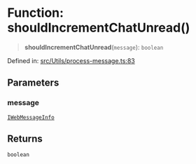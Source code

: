 # Function: shouldIncrementChatUnread()

> **shouldIncrementChatUnread**(`message`): `boolean`

Defined in: [src/Utils/process-message.ts:83](https://github.com/Fokusdotid/Baileys/blob/9c9f1957de7ce603966b24b846f4c15d5de9bbcf/src/Utils/process-message.ts#L83)

## Parameters

### message

[`IWebMessageInfo`](../namespaces/proto/interfaces/IWebMessageInfo.md)

## Returns

`boolean`
